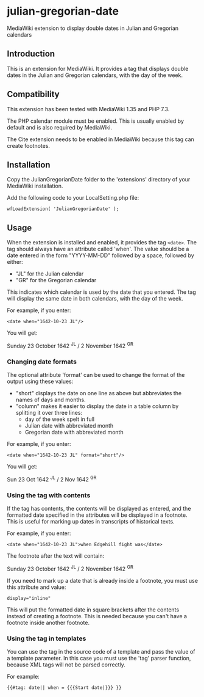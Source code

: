# julian-gregorian-date
MediaWiki extension to display double dates in Julian and Gregorian calendars

## Introduction

This is an extension for MediaWiki. It provides a tag that displays double dates in the Julian and Gregorian calendars, with the day of the week.

## Compatibility

This extension has been tested with MediaWiki 1.35 and PHP 7.3.

The PHP calendar module must be enabled. This is usually enabled by default and is also required by MediaWiki.

The Cite extension needs to be enabled in MediaWiki because this tag can create footnotes.

## Installation

Copy the JulianGregorianDate folder to the 'extensions' directory of your MediaWiki installation.

Add the following code to your LocalSetting.php file:

`wfLoadExtension( 'JulianGregorianDate' );`

## Usage

When the extension is installed and enabled, it provides the tag `<date>`. The tag should always have an attribute called 'when'. The value should be a date entered in the form "YYYY-MM-DD" followed by a space, followed by either:

- "JL" for the Julian calendar
- "GR" for the Gregorian calendar

This indicates which calendar is used by the date that you entered. The tag will display the same date in both calendars, with the day of the week.

For example, if you enter:

`<date when="1642-10-23 JL"/>`

You will get:

Sunday 23 October 1642 <sup>JL</sup> / 2 November 1642 <sup>GR</sup>

### Changing date formats

The optional attribute 'format' can be used to change the format of the output using these values:

- "short" displays the date on one line as above but abbreviates the names of days and months.
- "column" makes it easier to display the date in a table column by splitting it over three lines:
  - day of the week spelt in full
  - Julian date with abbreviated month
  - Gregorian date with abbreviated month

For example, if you enter:

`<date when="1642-10-23 JL" format="short"/>`

You will get:

Sun 23 Oct 1642 <sup>JL</sup> / 2 Nov 1642 <sup>GR</sup>

### Using the tag with contents

If the tag has contents, the contents will be displayed as entered, and the formatted date specified in the attributes will be displayed in a footnote. This is useful for marking up dates in transcripts of historical texts.

For example, if you enter:

`<date when="1642-10-23 JL">when Edgehill fight was</date>`

The footnote after the text will contain:

Sunday 23 October 1642 <sup>JL</sup> / 2 November 1642 <sup>GR</sup>

If you need to mark up a date that is already inside a footnote, you must use this attribute and value:

`display="inline"`

This will put the formatted date in square brackets after the contents instead of creating a footnote. This is needed because you can't have a footnote inside another footnote.

### Using the tag in templates

You can use the tag in the source code of a template and pass the value of a template parameter. In this case you must use the 'tag' parser function, because XML tags will not be parsed correctly.

For example:

`{{#tag: date|| when = {{{Start date|}}} }}`
